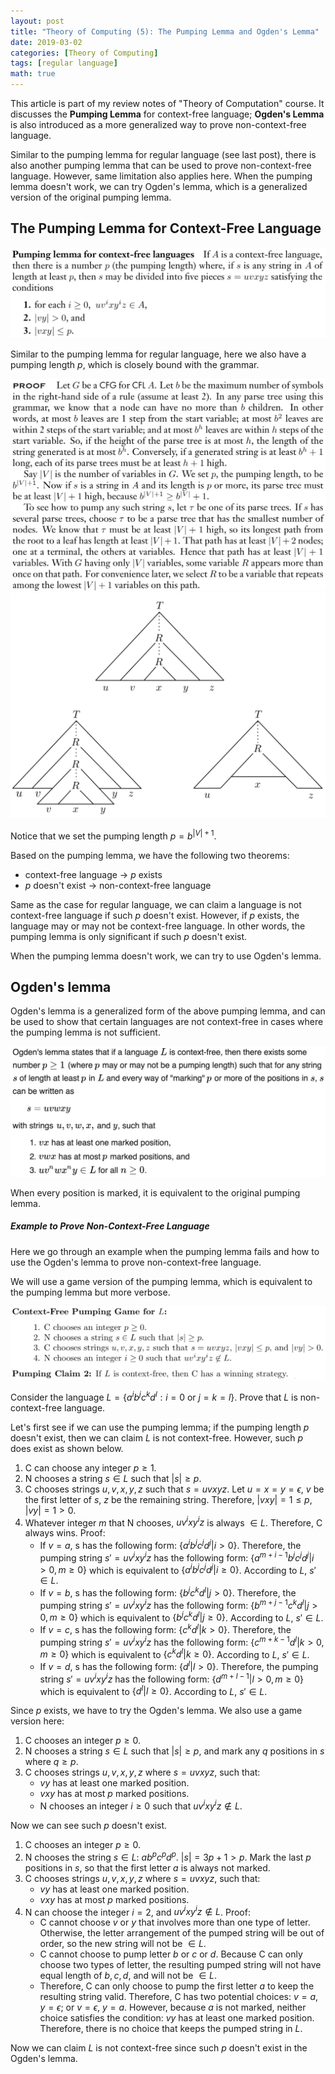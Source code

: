 ```yaml
---
layout: post
title: "Theory of Computing (5): The Pumping Lemma and Ogden's Lemma"
date: 2019-03-02
categories: [Theory of Computing]
tags: [regular language]
math: true
---
```


This article is part of my review notes of "Theory of Computation" course. It discusses the **Pumping Lemma** for context-free language; **Ogden's Lemma** is also introduced as a more generalized way to prove non-context-free language.

Similar to the pumping lemma for regular language (see last post), there is also another pumping lemma that can be used to prove non-context-free language. However, same limitation also applies here. When the pumping lemma doesn't work, we can try Ogden's lemma, which is a generalized version of the original pumping lemma.

## The Pumping Lemma for Context-Free Language

![pumping-lemma](/assets/img/legacy/pl1.png)

Similar to the pumping lemma for regular language, here we also have a pumping length $p$, which is closely bound with the grammar.

![pumping-lemma](/assets/img/legacy/pl2.png)
![pumping-lemma](/assets/img/legacy/pl3.png)

Notice that we set the pumping length $p = b^{\vert V\vert +1}$.

Based on the pumping lemma, we have the following two theorems:
* context-free language $\to$ $p$ exists
* $p$ doesn't exist $\to$ non-context-free language

Same as the case for regular language, we can claim a language is not context-free language if such $p$ doesn't exist. However, if $p$ exists, the language may or may not be context-free language. In other words, the pumping lemma is only significant if such $p$ doesn't exist.

When the pumping lemma doesn't work, we can try to use Ogden's lemma.

## Ogden's lemma

Ogden's lemma is a generalized form of the above pumping lemma, and can be used to show that certain languages are not context-free in cases where the pumping lemma is not sufficient.

![pumping-lemma](/assets/img/legacy/pl4.png)

When every position is marked, it is equivalent to the original pumping lemma.

##### Example to Prove Non-Context-Free Language

Here we go through an example when the pumping lemma fails and how to use the Ogden's lemma to prove non-context-free language.

We will use a game version of the pumping lemma, which is equivalent to the pumping lemma but more verbose.

![pumping-lemma](/assets/img/legacy/pl5.png)

Consider the language $L = \{a^i b^j c^k d^l: i=0 \text{ or } j=k=l\}$. Prove that $L$ is non-context-free language.

Let's first see if we can use the pumping lemma; if the pumping length $p$ doesn't exist, then we can claim $L$ is not context-free. However, such $p$ does exist as shown below.

1. C can choose any integer $p \geq 1$.
2. N chooses a string $s \in L$ such that $\vert s\vert  \geq p$.
3. C chooses strings $u, v, x, y, z$ such that $s = uvxyz$. Let $u = x = y = \epsilon$, $v$ be the first letter of $s$, $z$ be the remaining string. Therefore, $\vert vxy\vert  = 1 \leq p$, $\vert vy\vert  = 1 > 0$.
4. Whatever integer $m$ that N chooses, $u v^i x y^i z$ is always $\in L$. Therefore, C always wins. Proof:
   * If $v = a$, s has the following form: $\{ a^i b^j c^j d^j \vert  i > 0 \}$. Therefore, the pumping string $s' = u v^i x y^i z$ has the following form: $\{ a^{m+i-1} b^j c^j d^j \vert  i > 0, m \geq 0 \}$ which is equivalent to $\{ a^i b^j c^j d^j \vert  i \geq 0\}$. According to $L$, $s' \in L$.
   * If $v = b$, s has the following form: $\{ b^j c^k d^l \vert  j > 0 \}$. Therefore, the pumping string $s' = u v^i x y^i z$ has the following form: $\{ b^{m+j-1} c^k d^l \vert  j > 0, m \geq 0 \}$ which is equivalent to $\{ b^j c^k d^l \vert  j \geq 0 \}$. According to $L$, $s' \in L$.
   * If $v = c$, s has the following form: $\{ c^k d^l \vert  k > 0 \}$. Therefore, the pumping string $s' = u v^i x y^i z$ has the following form: $\{ c^{m+k-1} d^l \vert  k > 0, m \geq 0 \}$ which is equivalent to $\{ c^k d^l \vert  k \geq 0 \}$. According to $L$, $s' \in L$.
   * If $v = d$, s has the following form: $\{ d^l \vert  l > 0 \}$. Therefore, the pumping string $s' = u v^i x y^i z$ has the following form: $\{ d^{m+l-1} \vert  l > 0, m \geq 0 \}$ which is equivalent to $\{ d^l \vert  l \geq 0 \}$. According to $L$, $s' \in L$.

Since $p$ exists, we have to try the Ogden's lemma. We also use a game version here:

1. C chooses an integer $p \geq 0$.
2. N chooses a string $s \in L$ such that $\vert s\vert  \geq p$, and mark any $q$ positions in $s$ where $q \geq p$.
3. C chooses strings $u, v, x, y, z$ where $s = uvxyz$, such that:
   * $vy$ has at least one marked position.
   * $vxy$ has at most $p$ marked positions.
   * N chooses an integer $i \geq 0$ such that $u v^i x y^i z \notin L$.

Now we can see such $p$ doesn't exist.

1. C chooses an integer $p \geq 0$.
2. N chooses the string $s \in L$: $a b^p c^p d^p$. $\vert s\vert  = 3p+1 > p$. Mark the last $p$ positions in $s$, so that the first letter $a$ is always not marked.
3. C chooses strings $u, v, x, y, z$ where $s = uvxyz$, such that:
   * $vy$ has at least one marked position.
   * $vxy$ has at most $p$ marked positions.
4. N can choose the integer $i = 2$, and $u v^i x y^i z \notin L$. Proof:
   * C cannot choose $v$ or $y$ that involves more than one type of letter. Otherwise, the letter arrangement of the pumped string will be out of order, so the new string will not be $\in L$.
   * C cannot choose to pump letter $b$ or $c$ or $d$. Because C can only choose two types of letter, the resulting pumped string will not have equal length of $b, c, d$, and will not be $\in L$.
   * Therefore, C can only choose to pump the first letter $a$ to keep the resulting string valid. Therefore, C has two potential choices: $v = a$, $y = \epsilon$; or $v = \epsilon$, $y = a$. However, because $a$ is not marked, neither choice satisfies the condition: $vy$ has at least one marked position. Therefore, there is no choice that keeps the pumped string in $L$.

Now we can claim $L$ is not context-free since such $p$ doesn't exist in the Ogden's lemma.
